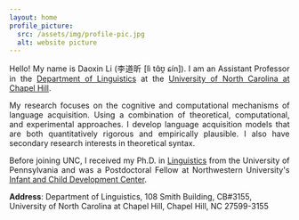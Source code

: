 ```yaml
---
layout: home
profile_picture:
  src: /assets/img/profile-pic.jpg
  alt: website picture
---
```



<p style='text-align: justify;'>
Hello! My name is Daoxin Li (李道昕 [lì tɑ̂ʊ̯ ɕín]). I am an Assistant Professor in the <a href="https://linguistics.unc.edu/">Department of Linguistics</a> at the <a href="https://www.unc.edu/">University of North Carolina at Chapel Hill</a>. 
</p>

<p style='text-align: justify;'>
My research focuses on the cognitive and computational mechanisms of language acquisition. Using a combination of theoretical, computational, and experimental approaches. I develop language acquisition models that are both quantitatively rigorous and empirically plausible. I also have secondary research interests in theoretical syntax.
</p>

<p style='text-align: justify;'>
Before joining UNC, I received my Ph.D. in <a href="https://www.ling.upenn.edu">Linguistics</a> from the University of Pennsylvania and was a Postdoctoral Fellow at Northwestern University's <a href="https://childdevelopment.northwestern.edu/">Infant and Child Development Center</a>.
</p>

**Address**: Department of Linguistics, 108 Smith Building, CB#3155, University of North Carolina at Chapel Hill, Chapel Hill, NC 27599-3155

